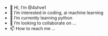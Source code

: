 - 👋 Hi, I’m @4shve1
- 👀 I’m interested in coding, ai machine learning
- 🌱 I’m currently learning python
- 💞️ I’m looking to collaborate on ...
- 📫 How to reach me ...

<!---
4shve1/4shve1 is a ✨ special ✨ repository because its `README.md` (this file) appears on your GitHub profile.
You can click the Preview link to take a look at your changes.
--->
